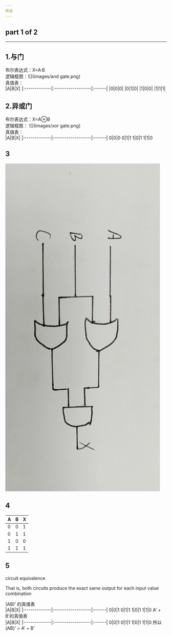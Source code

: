 ```yaml
---
作业
---
```


part 1 of 2
-

----------------

1.与门
-
布尔表达式：X=A·B<br>
逻辑框图：![](images/and gate.png)<br>
真值表：<br>
|A|B|X|
|:-------------|:------------------|:------|
|0|0|0|
|0|1|0|
|1|0|0|
|1|1|1|

2.异或门
-
布尔表达式：X=A⊕B<br>
逻辑框图：
![](images/xor gate.png)<br>
真值表：<br>
|A|B|X|
|:-------------|:------------------|:------|
0|0|0
0|1|1
1|0|1
1|1|0

3
-
![](images/IMG20181024170132.jpg)<br>

4
-
|A|B|X|
|:-------------|:------------------|:------|
0|0|1
0|1|1
1|0|0
1|1|1

5
-
circuit equivalence<br>

That is, both circuits produce the exact same output for each input value combination


(AB)’ 的真值表<br>
|A|B|X|
|:-------------|:------------------|:------|
0|0|1
0|1|1
1|0|1
1|1|0
A’ + B’的真值表<br>
|A|B|X|
|:-------------|:------------------|:------|
0|0|1
0|1|1
1|0|1
1|1|0
所以(AB)’ = A’ + B’
